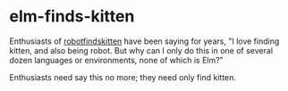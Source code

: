 elm-finds-kitten
================

Enthusiasts of [robotfindskitten](http://robotfindskitten.org) have been saying for years, "I love finding kitten, and also being robot.  But why can I only do this in one of several dozen languages or environments, none of which is Elm?"

Enthusiasts need say this no more; they need only find kitten.
